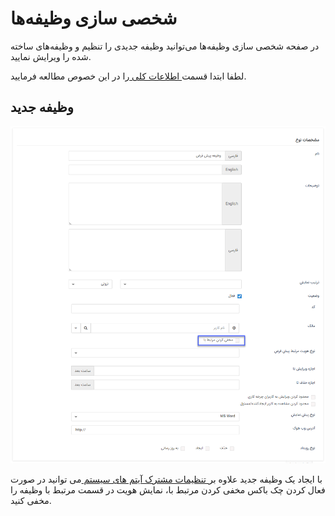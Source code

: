 # شخصی سازی وظیفه‌ها

در صفحه شخصی سازی وظیفه‌ها می‌توانید وظیفه جدیدی را تنظیم و وظیفه‌های ساخته شده را ویرایش نمایید.
 
 لطفا ابتدا قسمت[ اطلاعات کلی ](https://github.com/1stco/PayamGostarDocs/blob/master/Help/Settings/Personalization-crm/Overview/General-information/General-information.md) را در این خصوص مطالعه فرمایید.


## وظیفه جدید

![](1.png)



با ایجاد یک وظیفه جدید علاوه بر[ تنظیمات مشترک آیتم های سیستم  ](https://github.com/1stco/PayamGostarDocs/blob/master/Help/Settings/Personalization-crm/CustomizationCommonSettings/ItemsCommonCustomizationSettings_2.7.5.3.md)می توانید در صورت فعال کردن چک باکس مخفی کردن مرتبط با،  نمایش هویت در قسمت مرتبط با وظیفه را مخفی کنید.







